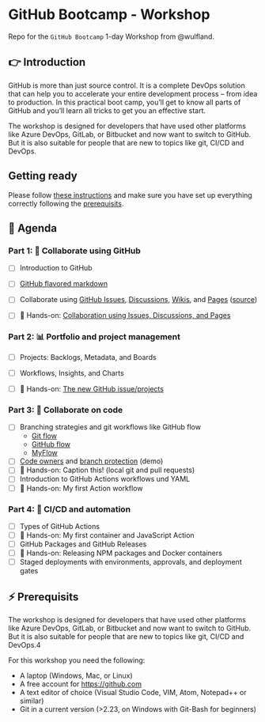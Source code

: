 # GitHub Bootcamp - Workshop

Repo for the `GitHub Bootcamp` 1-day Workshop from @wulfland.

## 👉 Introduction

GitHub is more than just source control. It is a complete DevOps solution that can help you to accelerate your entire development process – from idea to production. In this practical boot camp, you’ll get to know all parts of GitHub and you’ll learn all tricks to get you an effective start.

The workshop is designed for developers that have used other platforms like Azure DevOps, GitLab, or Bitbucket and now want to switch to GitHub. But it is also suitable for people that are new to topics like git, CI/CD and DevOps.

## Getting ready

Please follow [these instructions](GettingReady.md) and make sure you have set up everything correctly following the [prerequisits](#-prerequisits).

## 📆 Agenda

### Part 1: 👥 Collaborate using GitHub

- [ ] Introduction to GitHub
- [ ] [GitHub flavored markdown](https://github.com/wulfland/AccelerateDevOps/issues/232)
- [ ] Collaborate using [GitHub Issues](https://github.com/wulfland/AccelerateDevOps/issues/436), [Discussions](https://github.com/wulfland/AccelerateDevOps/discussions), [Wikis](https://github.com/wulfland/AccelerateDevOps/wiki), and [Pages](https://wulfland.github.io/AccelerateDevOps/) ([source](https://github.com/wulfland/AccelerateDevOps/tree/main/docs))
- [ ] 🔨 Hands-on: [Collaboration using Issues, Discussions, and Pages](hol/01-Issues_Discussions_Pages.md)


### Part 2: 📊 Portfolio and project management

- [ ] Projects: Backlogs, Metadata, and Boards
- [ ] Workflows, Insights, and Charts
- [ ] 🔨 Hands-on: [The new GitHub issue/projects](hol/02-Projects.md)


### Part 3: 🤝 Collaborate on code

- [ ] Branching strategies and git workflows like GitHub flow
    - [Git flow](https://nvie.com/posts/a-successful-git-branching-model/)
    - [GitHub flow](https://docs.github.com/en/get-started/quickstart/github-flow)
    - [MyFlow](https://writeabout.net/2021/12/21/myflow-a-successful-git-branching-model-for-devops-teams/)
- [ ] [Code owners](https://docs.github.com/en/repositories/managing-your-repositorys-settings-and-features/customizing-your-repository/about-code-owners) and [branch protection](https://docs.github.com/en/repositories/configuring-branches-and-merges-in-your-repository/defining-the-mergeability-of-pull-requests/about-protected-branches) (demo)
- [ ] 🔨 Hands-on: Caption this! (local git and pull requests)
- [ ] Introduction to GitHub Actions workflows und YAML
- [ ] 🔨 Hands-on: My first Action workflow

### Part 4: 🚀 CI/CD and automation

- [ ] Types of GitHub Actions
- [ ] 🔨 Hands-on: My first container and JavaScript Action
- [ ] GitHub Packages and GitHub Releases
- [ ] 🔨 Hands-on: Releasing NPM packages and Docker containers
- [ ] Staged deployments with environments, approvals, and deployment gates

## ⚡ Prerequisits

The workshop is designed for developers that have used other platforms like Azure DevOps, GitLab, or Bitbucket and now want to switch to GitHub. But it is also suitable for people that are new to topics like git, CI/CD and DevOps.4

For this workshop you need the following:

- A laptop (Windows, Mac, or Linux)
- A free account for https://github.com
- A text editor of choice (Visual Studio Code, VIM, Atom, Notepad++ or similar)
- Git in a current version (>2.23, on Windows with Git-Bash for beginners)


